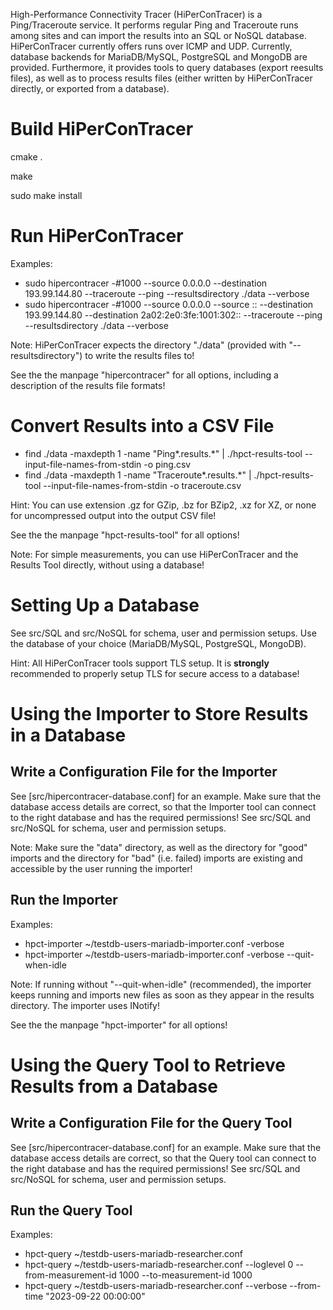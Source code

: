 High-Performance Connectivity Tracer (HiPerConTracer) is a Ping/Traceroute service. It performs regular Ping and Traceroute runs among sites and can import the results into an SQL or NoSQL database. HiPerConTracer currently offers runs over ICMP and UDP. Currently, database backends for MariaDB/MySQL, PostgreSQL and MongoDB are provided. Furthermore, it provides tools to query databases (export reesults files), as well as to process results files (either written by HiPerConTracer directly, or exported from a database).


# Build HiPerConTracer

cmake .

make

sudo make install


# Run HiPerConTracer

Examples:
- sudo hipercontracer -#1000 --source 0.0.0.0 --destination 193.99.144.80 --traceroute --ping --resultsdirectory ./data --verbose
- sudo hipercontracer -#1000 --source 0.0.0.0 --source :: --destination 193.99.144.80 --destination 2a02:2e0:3fe:1001:302:: --traceroute --ping --resultsdirectory ./data --verbose

Note: HiPerConTracer expects the directory "./data" (provided with "--resultsdirectory") to write the results files to!

See the the manpage "hipercontracer" for all options, including a description of the results file formats!


# Convert Results into a CSV File

- find ./data -maxdepth 1 -name "Ping*.results.*" | ./hpct-results-tool --input-file-names-from-stdin -o ping.csv
- find ./data -maxdepth 1 -name "Traceroute*.results.*" | ./hpct-results-tool --input-file-names-from-stdin -o traceroute.csv

Hint: You can use extension .gz for GZip, .bz for BZip2, .xz for XZ, or none for uncompressed output into the output CSV file!

See the the manpage "hpct-results-tool" for all options!

Note: For simple measurements, you can use HiPerConTracer and the Results Tool directly, without using a database!


# Setting Up a Database

See src/SQL and src/NoSQL for schema, user and permission setups. Use the database of your choice (MariaDB/MySQL, PostgreSQL, MongoDB).

Hint: All HiPerConTracer tools support TLS setup. It is **strongly** recommended to properly setup TLS for secure access to a database!


# Using the Importer to Store Results in a Database

## Write a Configuration File for the Importer

See [src/hipercontracer-database.conf] for an example. Make sure that the database access details are correct, so that the Importer tool can connect to the right database and has the required permissions! See src/SQL and src/NoSQL for schema, user and permission setups.

Note: Make sure the "data" directory, as well as the directory for "good" imports and the directory for "bad" (i.e. failed) imports are existing and accessible by the user running the importer!

## Run the Importer

Examples:
- hpct-importer ~/testdb-users-mariadb-importer.conf -verbose
- hpct-importer ~/testdb-users-mariadb-importer.conf -verbose --quit-when-idle

Note: If running without "--quit-when-idle" (recommended), the importer keeps running and imports new files as soon as they appear in the results directory. The importer uses INotify!

See the the manpage "hpct-importer" for all options!


# Using the Query Tool to Retrieve Results from a Database

## Write a Configuration File for the Query Tool

See [src/hipercontracer-database.conf] for an example. Make sure that the database access details are correct, so that the Query tool can connect to the right database and has the required permissions! See src/SQL and src/NoSQL for schema, user and permission setups.

## Run the Query Tool

Examples:
- hpct-query ~/testdb-users-mariadb-researcher.conf
- hpct-query ~/testdb-users-mariadb-researcher.conf --loglevel 0 --from-measurement-id 1000 --to-measurement-id 1000
- hpct-query ~/testdb-users-mariadb-researcher.conf --verbose --from-time "2023-09-22 00:00:00"
